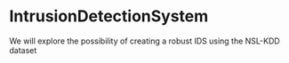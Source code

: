 # IntrusionDetectionSystem
We will explore the possibility of creating a robust IDS using the NSL-KDD dataset
